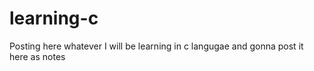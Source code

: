 # learning-c
Posting here whatever I will be learning in c langugae and gonna post it here as notes 
